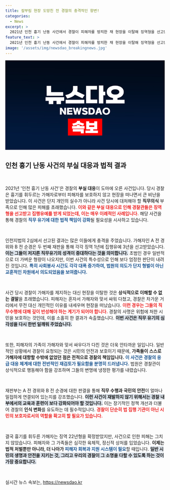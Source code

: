 ```yaml
---
title: 칼부림 현장 도망친 전 경찰의 충격적인 항변!
categories:
  - News
excerpt: >
  2021년 인천 흉기 난동 사건에서 경찰이 피해자를 방치한 채 현장을 이탈해 징역형을 선고받았다. 법원은 교관이 가해자를 제지해야 했다며 부실 대응을 비판, 형량을 강화했다. 사건의 전말이 드러난 가운데 피해자의 가족이 겪은 고통도 재조명되고 있다.
feature_text: >
  2021년 인천 흉기 난동 사건에서 경찰이 피해자를 방치한 채 현장을 이탈해 징역형을 선고받았다. 법원은 교관이 가해자를 제지해야 했다며 부실 대응을 비판, 형량을 강화했다. 사건의 전말이 드러난 가운데 피해자의 가족이 겪은 고통도 재조명되고 있다.
image: '/assets/img/newsdao_breakingnews.jpg'
---
```


<p><img src="/assets/img/newsdao_breakingnews.jpg" alt="bookingtag 속보" /></p>

<h2 data-ke-size="size26">인천 흉기 난동 사건의 부실 대응과 법적 결과</h2>

<p data-ke-size="size16">&nbsp;</p>

<p>2021년 '인천 흉기 난동 사건'은 경찰의 <b>부실 대응</b>이 도마에 오른 사건입니다. 당시 경찰은 흉기를 휘두르는 가해자로부터 피해자를 보호하지 않고 현장을 떠나면서 큰 비난을 받았습니다. 이 사건은 단지 개인의 실수가 아니라 사건 당시에 대처해야 할 <b>직무의식</b> 부족으로 인해 많은 피해를 초래했습니다. <b><span style="color: #ee2323;">이와 같은 부실 대응으로 인해 경찰관들은 징역형을 선고받고 집행유예를 받게 되었는데, 이는 매우 이례적인 사례입니다.</span></b> 해당 사건을 통해 경찰의 <b><span style="color: #1a5490;">직무 유기에 대한 법적 책임이 강화</span></b>될 필요성을 시사하고 있습니다.</p>

<p data-ke-size="size16">&nbsp;</p>

<p>인천지법의 2심에서 선고된 결과는 많은 이들에게 충격을 주었습니다. 가해자인 A 전 경위와 B 전 순경은 두 번째 재판을 통해 각각 징역 1년에 집행유예 3년을 선고받았습니다. <b><span style="background-color: #21538527;">이는 그들이 저지른 직무유기의 성격이 중대하다는 것을 의미합니다.</span></b> 초범인 경우 일반적으로 더 가벼운 형량이 나오지만, 이번 사건의 특수성으로 인해 보다 엄정한 판단이 내려진 것입니다. <b><span style="color: #1a5490;">특히 사회봉사 시간도 각각 대폭 증가하여, 법원의 의도가 단지 형벌이 아닌 교훈적인 차원에서 의도되었음을 보여줍니다.</span></b></p>

<p data-ke-size="size16">&nbsp;</p>

<p>사건 당시 경찰이 가해자를 제지하는 대신 현장을 이탈한 것은 <b>상식적으로 이해할 수 없는 결말</b>을 초래했습니다. 피해자는 혼자서 가해자와 맞서 싸워 다쳤고, 경찰은 차가운 거리에서 무전 대신 개인적인 이유를 내세우며 현장을 떠났습니다. <b><span style="color: #ee2323;">이런 경우는 그들의 직무수행에 대해 깊이 반성해야 하는 계기가 되어야 합니다.</span></b> 경찰의 사명은 위험에 처한 시민을 보호하는 것인데, 이를 소홀히 한 결과가 속출했습니다. <b><span style="background-color: #21538527;">이번 사건은 직무 유기의 심각성을 다시 한번 일깨워 주었습니다.</span></b></p>

<p data-ke-size="size16">&nbsp;</p>

<p>또한, 피해자의 가족이 가해자와 맞서 싸우다가 다친 것은 더욱 안타까운 일입니다. 일반적인 상황에서 경찰이 요청되는 것은 시민의 안전과 보호이기 때문에, <b>가족들이 스스로 가해자에 대항할 수밖에 없었던 점은 전적으로 경찰의 책임입니다.</b> <b><span style="color: #1a5490;">이 사건은 경찰의 응급 대응 체계에 대한 전반적인 재검토가 필요함을 분명히 드러냅니다.</span></b> 법원은 경찰관이 상식적으로 행동해야 함을 강조하며 그들의 변명에 냉정한 평가를 내렸습니다.</p>

<p data-ke-size="size16">&nbsp;</p>

<p>재판부는 A 전 경위와 B 전 순경에 대한 판결을 통해 <b>직무 수행과 국민의 안전</b>이 얼마나 밀접하게 연결되어 있는지를 강조했습니다. <b><span style="background-color: #21538527;">이런 사건이 재발하지 않기 위해서는 경찰 내부에서의 교육과 훈련이 보다 강화되어야 할 것입니다.</span></b> 이는 장기적인 정책 개선과 더불어 경찰의 <b>인식 변화</b>를 유도하는 데 필수적입니다. <b><span style="color: #ee2323;">경찰이 단순히 법 집행 기관이 아닌 시민의 보호자로서의 역할을 확고히 할 필요가 있습니다.</span></b></p>

<p data-ke-size="size16">&nbsp;</p>

<p>결국 흉기를 휘두른 가해자는 징역 22년형을 확정받았지만, 사건으로 인한 피해는 그치지 않았습니다. 피해자와 그 가족들은 심각한 육체적, 정신적 상처를 입었습니다. <b>이제는 법적 처벌뿐만 아니라, 더 나아가 <span style="color: #1a5490;">피해자 회복과 지원 시스템이 필요</span></b>할 때입니다. <b><span style="background-color: #21538527;">일반 시민의 생명과 안전을 지키는 것, 그리고 우리의 경찰이 그 소명을 다할 수 있도록 하는 것이 가장 중요합니다.</span></b></p>

<p data-ke-size="size16">&nbsp;</p>
실시간 뉴스 속보는, <a href="https://newsdao.kr" rel="dofollow">https://newsdao.kr</a>


